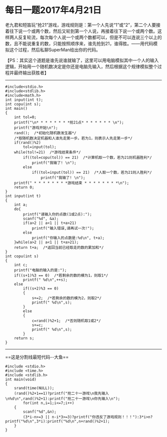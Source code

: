 # 每日一题2017年4月21日

老九君和短笛玩“抢21”游戏，游戏规则是：第一个人先说“1”或“2”，第二个人要接着往下说一个或两个数，然后又轮到第一个人说，再接着往下说一个或两个数。这样两人反复轮流，每次每个人说一个或两个数都可以，但是不可以连说三个以上的数，且不能说重复的数，只能按照顺序来，谁先抢到21，谁得胜。——用代码模拟这个过程，然后私聊SuperMan给出你的代码。

【PS：其实这个道题是谁先说谁就输了，这里可以用电脑模拟其中一个人的输入逻辑，开始用一个随机数决定是你还是电脑先输入，然后根据这个规律模拟整个过程并最终输出获胜者】
***

```
#include<stdio.h>
#include<stdlib.h>
#include<math.h>
int input(int t);
int copu(int s);
int main()
{
    int tol=0;
    printf("\n* * * * * * * *抢21点* * * * * * * \n");
    printf("游戏开始\n");
    rand();  /*初始化随机数发生器*/
    /*取随机数决定机器和人谁先走第一步。若为1，则表示人先走第一步*/
    if(rand()%2)
        tol=input(tol);
    while(tol!=21)  /*游戏结束条件*/
        if((tol=copu(tol)) == 21)  /*计算机取一个数，若为21则机器胜利*/
            printf("我输了! \n");
        else
            if((tol=input(tol)) == 21)  /*人取一个数，若为21则人胜利*/
                printf("我输了! \n");
    printf(" * * * * * * * *游戏结束 * * * * * * * *\n");
    return 0;
}
int input(int t)
{
    int a;
    do{
        printf("请输入你的点数(1或2点):");
        scanf("%d", &a);
        if(a>2 || a<1 || t+a>21)
            printf("输入错误,请再试一次!");
        else
            printf("你输入的点数是:%d\n", t+a);
    }while(a>2 || a<1 || t+a>21);
    return t+a;  /*返回当前已经取走的数的累加和*/
}
int copu(int s)
{
    int c;
    printf("电脑的输入的是:");
    if((s+1)%3 == 0)  /*若剩余的数的模为1，则取1*/
        printf(" %d\n",++s);
    else
        if((s+2)%3 == 0)
        {
            s+=2;  /*若剩余的数的模为2，则取2*/
            printf(" %d\n",s);
        }
        else
        {
            c=rand()%2+1;  /*否则随机取1或2*/
            s+=c;
            printf(" %d\n",s);
        }
    return s;
}
```
***
==这是分割线最短代码--大鱼==
```
#include <stdio.h>
#include <time.h>
#include <stdlib.h>
int main(void)
{
    srand(time(NULL));
    (rand()%2+1==1)?printf("抢二十一游戏\n我先输入\n%d\n",rand()%2+1):printf("抢二十一游戏\n你先输入\n");
        for(int n,i=1;i<=7;i++)
    {
        scanf("%d",&n);
        (3*i-n>=3 || n-i*3>=3)?printf("你违反了游戏规则！！！"):3*i>n?printf("%d\n",3*i):printf("%d\n",n+rand()%2+1);
    }
}
```

